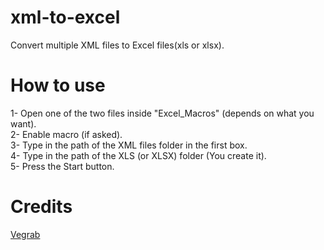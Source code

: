 # xml-to-excel
Convert multiple XML files to Excel files(xls or xlsx).


# How to use
1- Open one of the two files inside "Excel_Macros" (depends on what you want).  
2- Enable macro (if asked).  
3- Type in the path of the XML files folder in the first box.  
4- Type in the path of the XLS (or XLSX) folder (You create it).  
5- Press the Start button.  


# Credits
[Vegrab](https://stackoverflow.com/users/6492590/vergab)
